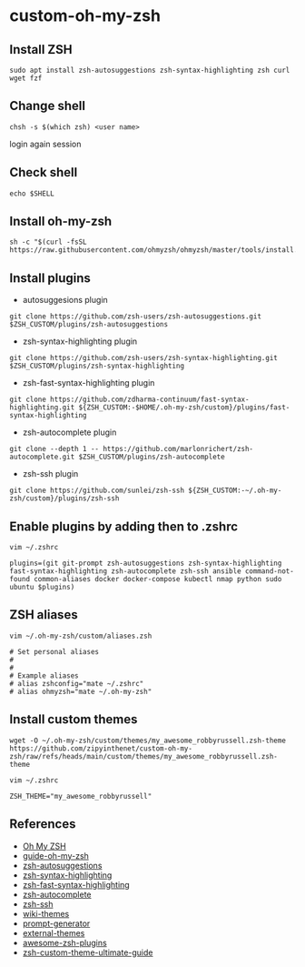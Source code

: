 # custom-oh-my-zsh

## Install ZSH

```
sudo apt install zsh-autosuggestions zsh-syntax-highlighting zsh curl wget fzf
```

## Change shell

```
chsh -s $(which zsh) <user name>
```

login again session

## Check shell

```
echo $SHELL
```

## Install oh-my-zsh

```
sh -c "$(curl -fsSL https://raw.githubusercontent.com/ohmyzsh/ohmyzsh/master/tools/install.sh)"
```

## Install plugins

- autosuggesions plugin

```
git clone https://github.com/zsh-users/zsh-autosuggestions.git $ZSH_CUSTOM/plugins/zsh-autosuggestions
```

- zsh-syntax-highlighting plugin

```
git clone https://github.com/zsh-users/zsh-syntax-highlighting.git $ZSH_CUSTOM/plugins/zsh-syntax-highlighting
```

- zsh-fast-syntax-highlighting plugin

```
git clone https://github.com/zdharma-continuum/fast-syntax-highlighting.git ${ZSH_CUSTOM:-$HOME/.oh-my-zsh/custom}/plugins/fast-syntax-highlighting
```

- zsh-autocomplete plugin

```
git clone --depth 1 -- https://github.com/marlonrichert/zsh-autocomplete.git $ZSH_CUSTOM/plugins/zsh-autocomplete
```

- zsh-ssh plugin

```
git clone https://github.com/sunlei/zsh-ssh ${ZSH_CUSTOM:-~/.oh-my-zsh/custom}/plugins/zsh-ssh
```

## Enable plugins by adding then to .zshrc

```
vim ~/.zshrc
```

```
plugins=(git git-prompt zsh-autosuggestions zsh-syntax-highlighting fast-syntax-highlighting zsh-autocomplete zsh-ssh ansible command-not-found common-aliases docker docker-compose kubectl nmap python sudo ubuntu $plugins)
```

## ZSH aliases

```
vim ~/.oh-my-zsh/custom/aliases.zsh
```

```
# Set personal aliases
#
# 
# Example aliases
# alias zshconfig="mate ~/.zshrc"
# alias ohmyzsh="mate ~/.oh-my-zsh"
```

## Install custom themes

```
wget -O ~/.oh-my-zsh/custom/themes/my_awesome_robbyrussell.zsh-theme https://github.com/zipyinthenet/custom-oh-my-zsh/raw/refs/heads/main/custom/themes/my_awesome_robbyrussell.zsh-theme
```

```
vim ~/.zshrc
```

```
ZSH_THEME="my_awesome_robbyrussell"
```

## References

- [Oh My ZSH](https://github.com/ohmyzsh/ohmyzsh)
- [guide-oh-my-zsh](https://gist.github.com/n1snt/454b879b8f0b7995740ae04c5fb5b7df)
- [zsh-autosuggestions](https://github.com/zsh-users/zsh-autosuggestions) 
- [zsh-syntax-highlighting](https://github.com/zsh-users/zsh-syntax-highlighting)
- [zsh-fast-syntax-highlighting](https://github.com/zdharma/fast-syntax-highlighting)
- [zsh-autocomplete](https://github.com/marlonrichert/zsh-autocomplete)
- [zsh-ssh](https://github.com/sunlei/zsh-ssh)
- [wiki-themes](https://github.com/ohmyzsh/ohmyzsh/wiki/Themes)
- [prompt-generator](https://zsh-prompt-generator.site/)
- [external-themes](https://github.com/ohmyzsh/ohmyzsh/wiki/External-themes)
- [awesome-zsh-plugins](https://github.com/unixorn/awesome-zsh-plugins)
- [zsh-custom-theme-ultimate-guide](https://aamnah.com/notes/sysadmin/zsh-custom-theme-ultimate-guide/)
